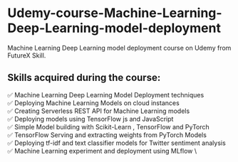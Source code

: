 # Udemy-course-Machine-Learning-Deep-Learning-model-deployment

Machine Learning Deep Learning model deployment course on Udemy from FutureX Skill.

## Skills acquired during the course: 
:white_check_mark: Machine Learning Deep Learning Model Deployment techniques \
:white_check_mark: Deploying Machine Learning Models on cloud instances \
:white_check_mark: Creating Serverless REST API for Machine Learning models \
:white_check_mark: Deploying models using TensorFlow js and JavaScript \
:white_check_mark: Simple Model building with Scikit-Learn , TensorFlow and PyTorch \
:white_check_mark: TensorFlow Serving and extracting weights from PyTorch Models \
:white_check_mark: Deploying tf-idf and text classifier models for Twitter sentiment analysis \
:white_check_mark: Machine Learning experiment and deployment using MLflow \
